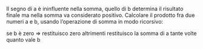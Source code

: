 Il segno di a è ininfluente nella somma, quello di b determina il risultato finale ma nella somma va considerato positivo.
Calcolare il prodotto fra due numeri a e b, usando l’operazione di somma in modo ricorsivo:

se b è zero => restituisco zero
altrimenti restituisco la somma di a tante volte quanto vale b
